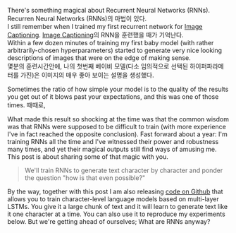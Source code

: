 There's something magical about Recurrent Neural Networks (RNNs).  
Recurren Neural Networks (RNNs)의 마법이 있다.   
I still remember when I trained my first recurrent network for [Image Captioning](http://cs.stanford.edu/people/karpathy/deepimagesent/). 
[Image Captioning](http://cs.stanford.edu/people/karpathy/deepimagesent/)의 RNN을 훈련했을 때가 기억난다.  
Within a few dozen minutes of training my first baby model (with rather arbitrarily-chosen hyperparameters) started to generate very nice looking descriptions of images that were on the edge of making sense.    
몇분의 훈련시간안에,  나의 첫번째 베이비 모델(다소 임의적으로 선택된 하이퍼파라메터를 가진)은 이미지의 매우 좋아 보이는 설명을 생성했다.    

Sometimes the ratio of how simple your model is to the quality of the results you get out of it blows past your expectations, and this was one of those times.
때때로, 

 What made this result so shocking at the time was that the common wisdom was that RNNs were supposed to be difficult to train (with more experience I've in fact reached the opposite conclusion). Fast forward about a year: I'm training RNNs all the time and I've witnessed their power and robustness many times, and yet their magical outputs still find ways of amusing me. This post is about sharing some of that magic with you.

> We'll train RNNs to generate text character by character and ponder the question "how is that even possible?"

By the way, together with this post I am also releasing [code on Github](https://github.com/karpathy/char-rnn) that allows you to train character-level language models based on multi-layer LSTMs. You give it a large chunk of text and it will learn to generate text like it one character at a time. You can also use it to reproduce my experiments below. But we're getting ahead of ourselves; What are RNNs anyway?

